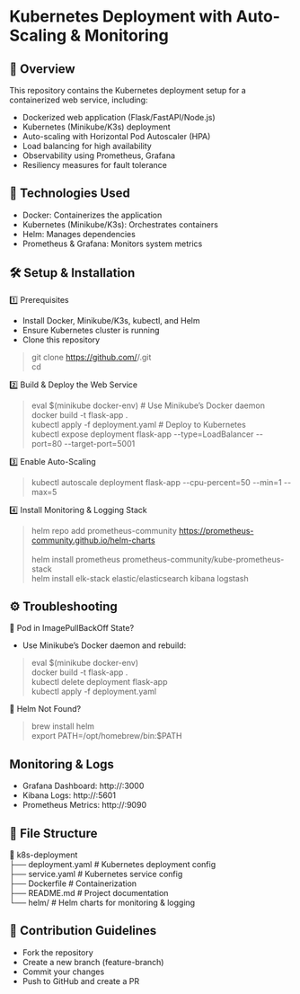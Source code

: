 # Kubernetes Deployment with Auto-Scaling & Monitoring

## 📌 Overview

This repository contains the Kubernetes deployment setup for a containerized web service, including:

- Dockerized web application (Flask/FastAPI/Node.js)
- Kubernetes (Minikube/K3s) deployment
- Auto-scaling with Horizontal Pod Autoscaler (HPA)
- Load balancing for high availability
- Observability using Prometheus, Grafana
- Resiliency measures for fault tolerance

## 🚀 Technologies Used

- Docker: Containerizes the application
- Kubernetes (Minikube/K3s): Orchestrates containers
- Helm: Manages dependencies
- Prometheus & Grafana: Monitors system metrics

## 🛠️ Setup & Installation

1️⃣ Prerequisites
 - Install Docker, Minikube/K3s, kubectl, and Helm
 - Ensure Kubernetes cluster is running
 - Clone this repository
> git clone https://github.com/<your-username>/<repo-name>.git <br /> 
> cd <repo-name>

2️⃣ Build & Deploy the Web Service
> eval $(minikube docker-env)  # Use Minikube’s Docker daemon <br /> 
> docker build -t flask-app . <br /> 
> kubectl apply -f deployment.yaml  # Deploy to Kubernetes <br /> 
> kubectl expose deployment flask-app --type=LoadBalancer --port=80 --target-port=5001 <br /> 

3️⃣ Enable Auto-Scaling
> kubectl autoscale deployment flask-app --cpu-percent=50 --min=1 --max=5 <br /> 

4️⃣ Install Monitoring & Logging Stack
> helm repo add prometheus-community https://prometheus-community.github.io/helm-charts <br />  
> helm install prometheus prometheus-community/kube-prometheus-stack <br /> 
> helm install elk-stack elastic/elasticsearch kibana logstash <br />  

## ⚙️ Troubleshooting

🛑 Pod in ImagePullBackOff State?
- Use Minikube’s Docker daemon and rebuild:

> eval $(minikube docker-env) <br /> 
> docker build -t flask-app . <br /> 
> kubectl delete deployment flask-app <br /> 
> kubectl apply -f deployment.yaml <br /> 

🛑 Helm Not Found?
> brew install helm <br /> 
> export PATH=/opt/homebrew/bin:$PATH <br /> 


##  Monitoring & Logs

- Grafana Dashboard: http://<minikube-ip>:3000
- Kibana Logs: http://<minikube-ip>:5601
- Prometheus Metrics: http://<minikube-ip>:9090

## 📄 File Structure

📁 k8s-deployment  
├── deployment.yaml        # Kubernetes deployment config  
├── service.yaml           # Kubernetes service config  
├── Dockerfile             # Containerization  
├── README.md              # Project documentation  
└── helm/                  # Helm charts for monitoring & logging  

## 🤝 Contribution Guidelines

- Fork the repository
- Create a new branch (feature-branch)
- Commit your changes
- Push to GitHub and create a PR

